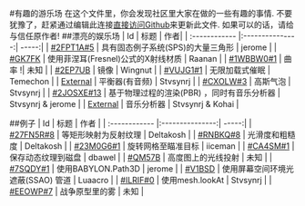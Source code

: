 #有趣的游乐场
在这个文件里，你会发现社区里大家在做的一些有趣的事情.
不要犹豫了，赶紧通过编辑此连接[直接访问Github](https://github.com/BabylonJS/Documentation/tree/master/content/generals/General)来更新此文件.
如果可以的话，请给与信任原作者!
##漂亮的娱乐场
| Id | 标题 | 作者|
| :------------ |:---------------:| -----:|
| [#2FPT1A#5](http://www.babylonjs-playground.com/#2FPT1A#5) | 具有固态例子系统(SPS)的大量三角形 | jerome |
| [#GK7FK](http://www.babylonjs-playground.com/#GK7FK) | 使用菲涅耳(Fresnel)公式的X射线材质 | Raanan |
| [#1WBBW0#1](http://www.babylonjs-playground.com/#1WBBW0#1) | 曲率 !| 未知 |
| [#2EP7UB](http://babylonjs-playground.azurewebsites.net/#2EP7UB) | 镜像 | Wingnut |
| [#VUJG1#1](http://www.babylonjs-playground.com/#VUJG1#1) | 无限加载式催眠 | Temechon |
| [External](http://synergy-development.fr/equalonyzer/) | 平衡器(有音频) | Stvsynrj |
| [#CXOLW#3](http://www.babylonjs-playground.com/#CXOLW#3) | 高斯气泡 | Stvsynrj |
| [#2JOSXE#13](http://www.babylonjs-playground.com/#2JOSXE#13) | 基于物理过程的渲染(PBR) ，同时有音乐分析器 | Stvsynrj & jerome |
| [External](http://synergy-development.fr/babylonyzer/) | 音乐分析器 | Stvsynrj & Kohai |

##例子
| Id | 标题 | 作者 |
| :------------ |:---------------:| -----:|
| [#27FN5R#8](http://www.babylonjs-playground.com/#27FN5R#8) | 等矩形映射为反射纹理 | Deltakosh |
| [#RNBKQ#8](http://www.babylonjs-playground.com/#RNBKQ#8) | 光滑度和粗糙度 | Deltakosh |
| [#23M0G6#1](http://www.babylonjs-playground.com/#23M0G6#1) | 旋转网格至瞄准目标 | iiceman |
| [#CA4SM#1](http://www.babylonjs-playground.com/#CA4SM#1) | 保存动态纹理到磁盘 | dbawel |
| [#QM57B](http://www.babylonjs-playground.com/#QM57B) | 高度图上的光线投射 | 未知 |
| [#7SQDY#1](http://www.babylonjs-playground.com/#7SQDY#1) | 使用BABYLON.Path3D | jerome |
| [#V1BSD](http://www.babylonjs-playground.com/#V1BSD) | 使用屏幕空间环境光遮蔽(SSAO) 管道 | Luaacro |
| [#ILRIF#0](http://www.babylonjs-playground.com/#ILRIF#0) | 使用mesh.lookAt | Stvsynrj |
| [#EEOWP#7](http://www.babylonjs-playground.com/#EEOWP#7) | 战争原型里的雾 | 未知 |




